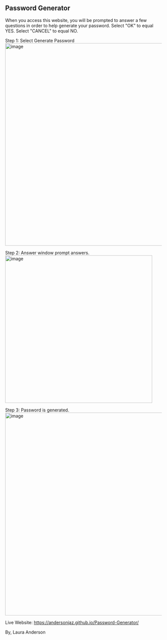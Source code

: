 ## Password Generator

When you access this website, you will be prompted to answer a few questions in order to help generate your password. 
Select "OK" to equal YES.
Select "CANCEL" to equal NO.

Step 1: Select Generate Password
<img width="649" alt="image" src="https://user-images.githubusercontent.com/91381863/161400329-bd5a5047-be29-4a2f-ab8b-cce86acd7df7.png">

Step 2: Answer window prompt answers. 
<img width="473" alt="image" src="https://user-images.githubusercontent.com/91381863/161400376-ac2b65b6-f574-49f6-8ac8-354e33dc6f6b.png">

Step 3: Password is generated. 
<img width="650" alt="image" src="https://user-images.githubusercontent.com/91381863/161400394-bcaefba8-15d4-48f9-bfe7-f161914ca123.png">

Live Website: https://andersonjaz.github.io/Password-Generator/

By, Laura Anderson
